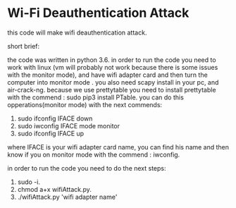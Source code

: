 # Wi-Fi Deauthentication Attack

this code will make wifi deauthentication attack.

short brief:

the code was written in python 3.6.
in order to run the code you need to work with linux (vm will probably not work because there is some issues with the monitor mode),
and have wifi adapter card
and then turn the computer into monitor mode .
you also need scapy install in your pc, and air-crack-ng.
because we use prettytable you need to install prettytable with the commend : sudo pip3 install PTable.
you can do this opperations(monitor mode) with the next commends:

1. sudo ifconfig IFACE down
2. sudo iwconfig IFACE mode monitor
3. sudo ifconfig IFACE up

where IFACE is your wifi adapter card name, you can find his name and then know
if you on monitor mode with the commend : iwconfig.

in order to run the code you need to do the next steps:

1. sudo -i.
2. chmod a+x wifiAttack.py.
3. ./wifiAttack.py 'wifi adapter name'





















